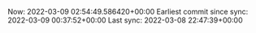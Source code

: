 Now: 2022-03-09 02:54:49.586420+00:00 Earliest commit since sync: 2022-03-09 00:37:52+00:00 Last sync: 2022-03-08 22:47:39+00:00
